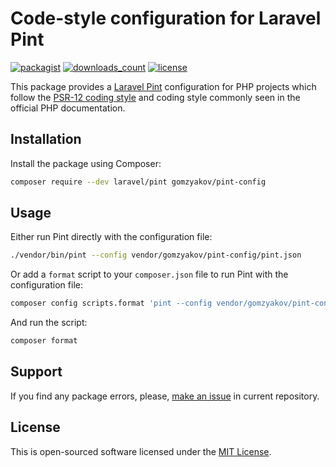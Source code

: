 # Code-style configuration for Laravel Pint

[![packagist](https://img.shields.io/packagist/v/gomzyakov/pint-config.svg)](https://packagist.org/packages/gomzyakov/pint-config)
[![downloads_count](https://img.shields.io/packagist/dt/gomzyakov/pint-config.svg)](https://packagist.org/packages/gomzyakov/pint-config)
[![license](https://img.shields.io/badge/License-MIT-green.svg)](https://github.com/gomzyakov/pint-config/blob/development/LICENSE)

This package provides a [Laravel Pint](https://laravel.com/docs/pint) configuration for PHP projects which follow the [PSR-12 coding style](https://www.php-fig.org/psr/psr-12/) and coding style commonly seen in the official PHP documentation.

## Installation

Install the package using Composer:

```sh
composer require --dev laravel/pint gomzyakov/pint-config
```

## Usage

Either run Pint directly with the configuration file:

```sh
./vendor/bin/pint --config vendor/gomzyakov/pint-config/pint.json
```

Or add a `format` script to your `composer.json` file to run Pint with the configuration file:

```sh
composer config scripts.format 'pint --config vendor/gomzyakov/pint-config/pint.json' --file composer.json
```

And run the script:

```sh
composer format
```

## Support

If you find any package errors, please, [make an issue](https://github.com/gomzyakov/pint-config/issues) in current repository.

## License

This is open-sourced software licensed under the [MIT License](https://github.com/gomzyakov/pint-config/blob/main/LICENSE).
